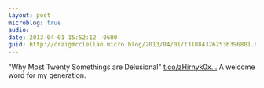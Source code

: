 ```yaml
---
layout: post
microblog: true
audio: 
date: 2013-04-01 15:52:12 -0600
guid: http://craigmcclellan.micro.blog/2013/04/01/t318843262536396801.html
---
```

"Why Most Twenty Somethings are Delusional"  [t.co/zHirnyk0x...](http://t.co/zHirnyk0x3) A welcome word for my generation.

